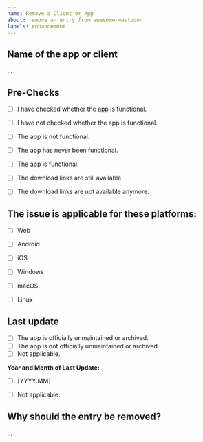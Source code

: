 ```yaml
---
name: Remove a Client or App
about: remove an entry from awesome-mastodon
labels: enhancement
---
```

<!-- 
[x] = Yes

[ ] = No/ Not applicable
  -->

## Name of the app or client
...


## Pre-Checks

- [ ] I have checked whether the app is functional.
- [ ] I have not checked whether the app is functional.
- [ ] The app is not functional.
- [ ] The app has never been functional.
- [ ] The app is functional.
- [ ] The download links are still available.
- [ ] The download links are not available anymore.


## The issue is applicable for these platforms:
- [ ] Web
- [ ] Android
- [ ] iOS
- [ ] Windows
- [ ] macOS
- [ ] Linux


## Last update
- [ ] The app is officially unmaintained or archived.
- [ ] The app is not officially unmaintained or archived.
- [ ] Not applicable.

**Year and Month of Last Update:**<br>
 - [ ] [YYYY.MM]
 - [ ] Not applicable.


## Why should the entry be removed?
...

